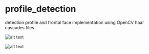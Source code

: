 # profile_detection

detection profile and frontal face implementation using OpenCV haar cascades files

![alt text](https://github.com/mevo12318/profile_detection/blob/master/results/perfil_detection.gif)

![alt text](https://github.com/mevo12318/profile_detection/blob/master/results/perfil_detection.png)